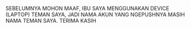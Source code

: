 SEBELUMNYA MOHON MAAF, IBU
SAYA MENGGUNAKAN DEVICE (LAPTOP) TEMAN SAYA, JADI NAMA AKUN YANG NGEPUSHNYA MASIH NAMA TEMAN SAYA. TERIMA KASIH
